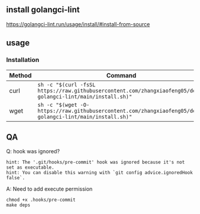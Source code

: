 ## install golangci-lint
https://golangci-lint.run/usage/install/#install-from-source

## usage
### Installation
|Method|Command|
|----|----|
|curl|`sh -c "$(curl -fsSL https://raw.githubusercontent.com/zhangxiaofeng05/demo-golangci-lint/main/install.sh)"`|
|wget|`sh -c "$(wget -O- https://raw.githubusercontent.com/zhangxiaofeng05/demo-golangci-lint/main/install.sh)"`|

## QA
Q: hook was ignored?
```
hint: The '.git/hooks/pre-commit' hook was ignored because it's not set as executable.
hint: You can disable this warning with `git config advice.ignoredHook false`.
```
A: Need to add execute permission
```
chmod +x .hooks/pre-commit
make deps
```
